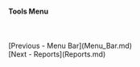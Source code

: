 #### Tools Menu ####
 <br/>
 <br/>
[Previous - Menu Bar](Menu_Bar.md) <br/>
[Next - Reports](Reports.md) <br/>
